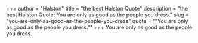+++
author = "Halston"
title = "the best Halston Quote"
description = "the best Halston Quote: You are only as good as the people you dress."
slug = "you-are-only-as-good-as-the-people-you-dress"
quote = '''You are only as good as the people you dress.'''
+++
You are only as good as the people you dress.
